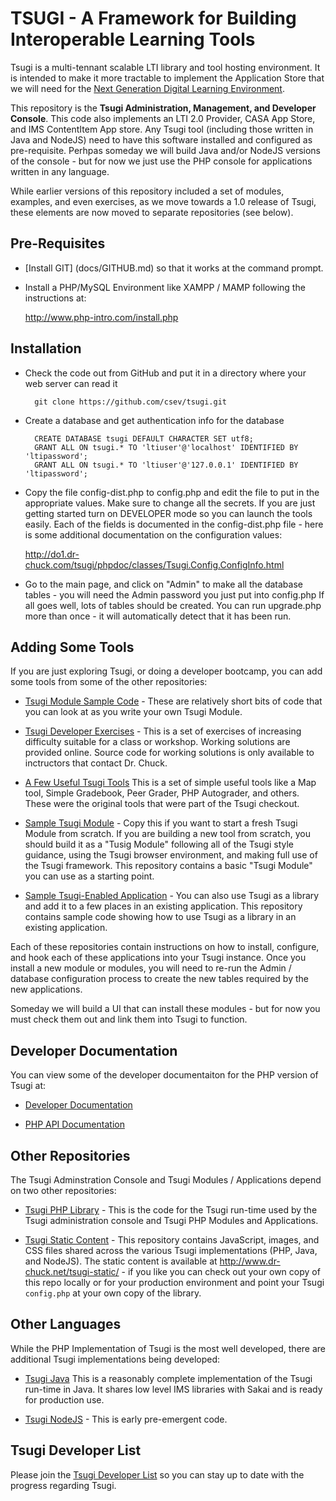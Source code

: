 TSUGI - A Framework for Building Interoperable Learning Tools
=============================================================

Tsugi is a multi-tennant scalable LTI library and tool hosting environment.
It is intended to make it more tractable to implement the Application Store
that we will need for the [
Next Generation Digital Learning Environment](http://www.ngdle.org).

This repository is the **Tsugi Administration, Management, and Developer
Console**.  This code also implements an LTI 2.0 Provider,
CASA App Store, and IMS ContentItem App store.  Any Tsugi tool (including
those written in Java and NodeJS) need to have this software installed
and configured as pre-requisite.  Perhpas someday we will build Java and/or
NodeJS versions of the console - but for now we just use the PHP console
for applications written in any language.

While earlier versions of this repository included a set of modules, examples,
and even exercises, as we move towards a 1.0 release of Tsugi, these elements
are now moved to separate repositories (see below).

Pre-Requisites
--------------

* [Install GIT] (docs/GITHUB.md) so that it works at the command prompt.

* Install a PHP/MySQL Environment like XAMPP / MAMP following the
instructions at:

    http://www.php-intro.com/install.php

Installation
------------

* Check the code out from GitHub and put it in a directory where
your web server can read it

        git clone https://github.com/csev/tsugi.git

* Create a database and get authentication info for the database

        CREATE DATABASE tsugi DEFAULT CHARACTER SET utf8;
        GRANT ALL ON tsugi.* TO 'ltiuser'@'localhost' IDENTIFIED BY 'ltipassword';
        GRANT ALL ON tsugi.* TO 'ltiuser'@'127.0.0.1' IDENTIFIED BY 'ltipassword';

* Copy the file config-dist.php to config.php and edit the file
to put in the appropriate values.  Make sure to change all the secrets.
If you are just getting started turn on DEVELOPER mode so you can launch
the tools easily.  Each of the fields is documented in the config-dist.php
file - here is some additional documentation on the configuration values:

    http://do1.dr-chuck.com/tsugi/phpdoc/classes/Tsugi.Config.ConfigInfo.html

* Go to the main page, and click on "Admin" to make all the database
tables - you will need the Admin password you just put into config.php
If all goes well, lots of tables should be created.  You can run upgrade.php
more than once - it will automatically detect that it has been run.

Adding Some Tools
-----------------

If you are just exploring Tsugi, or doing a developer bootcamp, you can add some tools
from some of the other repositories:

* [Tsugi Module Sample Code](https://github.com/csev/tsugi-php-samples) - These 
are relatively short bits of code that you can look at as you write your
own Tsugi Module.

* [Tsugi Developer Exercises](https://github.com/csev/tsugi-php-exercises) - This
is a set of exercises of increasing difficulty suitable for a class or 
workshop.  Working solutions are provided online.  Source code for working solutions
is only available to inctructors that contact Dr. Chuck.

* [A Few Useful Tsugi Tools](https://github.com/csev/tsugi-php-mod) This is a set of
simple useful tools like a Map tool, Simple Gradebook, Peer Grader, PHP Autograder,
and others.  These were the original tools that were part of the Tsugi checkout.

* [Sample Tsugi Module](https://github.com/csev/tsugi-php-module) - Copy 
this if you want to start a fresh Tsugi Module from scratch.  If you are building
a new tool from scratch, you should build it as a "Tusig Module" following all 
of the Tsugi style guidance, using the Tsugi browser environment, and making 
full use of the Tsugi framework. This repository contains a basic 
"Tsugi Module" you can use as a starting point.

* [Sample Tsugi-Enabled Application](https://github.com/csev/tsugi-php-standalone) - You
can also use Tsugi as a library and  add it to a few places in an existing application. 
This repository contains sample code showing how to use Tsugi as a library in an existing 
application.

Each of these repositories contain instructions on how to install, configure, and hook
each of these applications into your Tsugi instance.  Once you install a new module or 
modules, you will need to re-run the Admin / database configuration process to create
the new tables required by the new applications.

Someday we will build a UI that can install these modules - but for now you must
check them out and link them into Tsugi to function.

Developer Documentation
-----------------------

You can view some of the developer documentaiton for the PHP version of Tsugi at:

* [Developer Documentation](docs/README.md)

* [PHP API Documentation](http://do1.dr-chuck.com/tsugi/phpdoc/)

Other Repositories
------------------

The Tsugi Adminstration Console and Tsugi Modules / Applications depend on two other
repositories:

* [Tsugi PHP Library](https://github.com/csev/tsugi-php) - This is the code for the 
Tsugi run-time used by the Tsugi administration console and Tsugi PHP Modules 
and Applications.

* [Tsugi Static Content](https://github.com/csev/tsugi-static) - This repository contains
JavaScript, images, and CSS files shared across the various Tsugi implementations
(PHP, Java, and NodeJS).  The static content is available at 
http://www.dr-chuck.net/tsugi-static/ - if you like you can check out your own copy
of this repo locally or for your production environment and point your Tsugi `config.php`
at your own copy of the library.

Other Languages
---------------

While the PHP Implementation of Tsugi is the most well developed, there are additional 
Tsugi implementations being developed:

* [Tsugi Java](https://github.com/csev/tsugi-java-servlet) This is a reasonably complete
implementation of the Tsugi run-time in Java.  It shares low level IMS libraries with 
Sakai and is ready for production use.

* [Tsugi NodeJS](https://github.com/csev/tsugi-node-sample) - This is early 
pre-emergent code.

Tsugi Developer List
--------------------

Please join the 
[Tsugi Developer List](https://groups.google.com/a/apereo.org/forum/#!forum/tsugi-dev)
so you can stay up to date with the progress regarding Tsugi.


